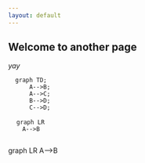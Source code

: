 ```yaml
---
layout: default
---
```


## Welcome to another page

_yay_

```mermaid
  graph TD;
      A-->B;
      A-->C;
      B-->D;
      C-->D;
```

<pre>
  <code class="language-mermaid">graph LR
    A--&gt;B
  </code>
</pre>

<div class="mermaid">graph LR
A--&gt;B
</div>

<script>
var config = {
    startOnLoad:true,
    theme: 'forest',
    flowchart:{
            useMaxWidth:false,
            htmlLabels:true
        }
};
mermaid.initialize(config);
window.merm


[back](./)

